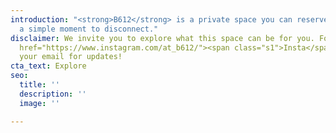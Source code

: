 ```yaml
---
introduction: "<strong>B612</strong> is a private space you can reserve when you need
  a simple moment to disconnect."
disclaimer: We invite you to explore what this space can be for you. Follow our <a
  href="https://www.instagram.com/at_b612/"><span class="s1">Insta</span></a> or leave
  your email for updates!
cta_text: Explore
seo:
  title: ''
  description: ''
  image: ''

---
```

